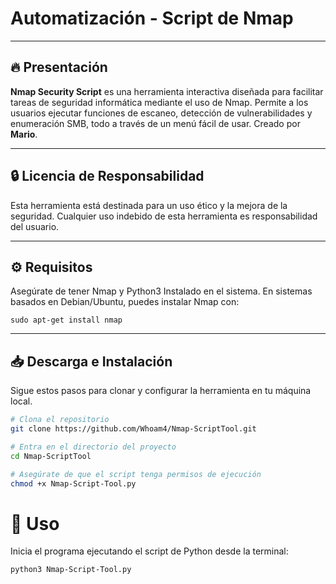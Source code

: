 # Automatización  - Script de Nmap

--------------------------------------------------------

## 🔥 Presentación

**Nmap Security Script** es una herramienta interactiva diseñada para facilitar tareas de seguridad informática mediante el uso de Nmap. Permite a los usuarios ejecutar funciones de escaneo, detección de vulnerabilidades y enumeración SMB, todo a través de un menú fácil de usar. Creado por **Mario**.

---

## 🔒 Licencia de Responsabilidad

Esta herramienta está destinada para un uso ético y la mejora de la seguridad. Cualquier uso indebido de esta herramienta es responsabilidad del usuario.

---

## ⚙️ Requisitos 

Asegúrate de tener Nmap y Python3 Instalado en el sistema. En sistemas basados en Debian/Ubuntu, puedes instalar Nmap con:
 
```sudo apt-get install nmap```

---

## 📥 Descarga e Instalación

Sigue estos pasos para clonar y configurar la herramienta en tu máquina local.

```bash
# Clona el repositorio
git clone https://github.com/Whoam4/Nmap-ScriptTool.git

# Entra en el directorio del proyecto
cd Nmap-ScriptTool 

# Asegúrate de que el script tenga permisos de ejecución
chmod +x Nmap-Script-Tool.py
```
# 🚀 Uso

Inicia el programa ejecutando el script de Python desde la terminal:

``` python3 Nmap-Script-Tool.py ```

